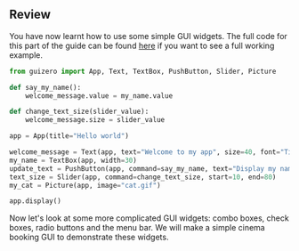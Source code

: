 ## Review 

You have now learnt how to use some simple GUI widgets. The full code for this part of the guide can be found [here](resources/gui_test.py) if you want to see a full working example.

```python
from guizero import App, Text, TextBox, PushButton, Slider, Picture

def say_my_name():
    welcome_message.value = my_name.value

def change_text_size(slider_value):
    welcome_message.size = slider_value

app = App(title="Hello world")

welcome_message = Text(app, text="Welcome to my app", size=40, font="Times new roman", color="lightblue")
my_name = TextBox(app, width=30)
update_text = PushButton(app, command=say_my_name, text="Display my name")
text_size = Slider(app, command=change_text_size, start=10, end=80)
my_cat = Picture(app, image="cat.gif")

app.display()
```

Now let's look at some more complicated GUI widgets: combo boxes, check boxes, radio buttons and the menu bar. We will make a simple cinema booking GUI to demonstrate these widgets.

